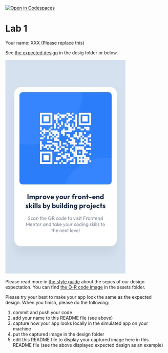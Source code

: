 [![Open in Codespaces](https://classroom.github.com/assets/launch-codespace-f4981d0f882b2a3f0472912d15f9806d57e124e0fc890972558857b51b24a6f9.svg)](https://classroom.github.com/open-in-codespaces?assignment_repo_id=10706901)
# Lab 1

Your name: XXX (Please replace this)

See [the expected design](./design/mobile-design.jpg) in the desig folder or below.

![design](./design/mobile-design.jpg)

Please read more in [the style guide](./style-guide.md) about the sepcs of our design expectation. You can find [the Q-R code image](./assets/image-qr-code.png) in the assets folder.

Please try your best to make your app look the same as the expected design. When you finish, please do the following:

1. commit and push your code
2. add your name to this README file (see above)
3. capture how your app looks locally in the simulated app on your machine
4. put the captured image in the design folder
5. edit this README file to display your captured image here in this README file (see the above displayed expected design as an example)
